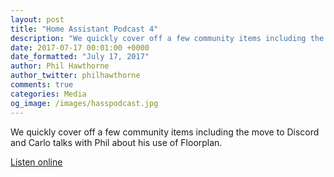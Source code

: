 ```yaml
---
layout: post
title: "Home Assistant Podcast 4"
description: "We quickly cover off a few community items including the move to Discord and Carlo talks with Phil about his use of Floorplan."
date: 2017-07-17 00:01:00 +0000
date_formatted: "July 17, 2017"
author: Phil Hawthorne
author_twitter: philhawthorne
comments: true
categories: Media
og_image: /images/hasspodcast.jpg
---
```


We quickly cover off a few community items including the move to Discord and Carlo talks with Phil about his use of Floorplan.

[Listen online][episode]

[episode]: https://hasspodcast.io/ha004/
